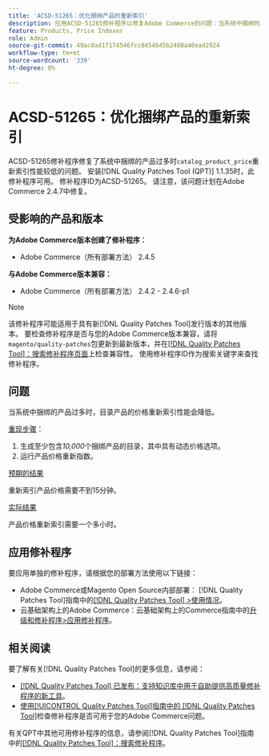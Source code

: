 ```yaml
---
title: 'ACSD-51265：优化捆绑产品的重新索引'
description: 应用ACSD-51265修补程序以修复Adobe Commerce的问题：当系统中捆绑的产品过多时，“catalog_product_price”重新索引性能会降低。
feature: Products, Price Indexer
role: Admin
source-git-commit: 49ac8ad1f174546fcc0454645b2480a40ead2924
workflow-type: tm+mt
source-wordcount: '339'
ht-degree: 0%

---
```


# ACSD-51265：优化捆绑产品的重新索引

ACSD-51265修补程序修复了系统中捆绑的产品过多时`catalog_product_price`重新索引性能较低的问题。 安装[!DNL Quality Patches Tool (QPT)] 1.1.35时，此修补程序可用。 修补程序ID为ACSD-51265。 请注意，该问题计划在Adobe Commerce 2.4.7中修复。

## 受影响的产品和版本

**为Adobe Commerce版本创建了修补程序：**

* Adobe Commerce（所有部署方法） 2.4.5

**与Adobe Commerce版本兼容：**

* Adobe Commerce（所有部署方法） 2.4.2 - 2.4.6-p1

>[!NOTE]
>
>该修补程序可能适用于具有新[!DNL Quality Patches Tool]发行版本的其他版本。 要检查修补程序是否与您的Adobe Commerce版本兼容，请将`magento/quality-patches`包更新到最新版本，并在[[!DNL Quality Patches Tool]：搜索修补程序页面](https://experienceleague.adobe.com/tools/commerce-quality-patches/index.html)上检查兼容性。 使用修补程序ID作为搜索关键字来查找修补程序。

## 问题

当系统中捆绑的产品过多时，目录产品的价格重新索引性能会降低。

<u>重现步骤</u>：

1. 生成至少包含&#x200B;*10,000*&#x200B;个捆绑产品的目录，其中具有动态价格选项。
1. 运行产品价格重新指数。

<u>预期的结果</u>

重新索引产品价格需要不到15分钟。

<u>实际结果</u>

产品价格重新索引需要一个多小时。

## 应用修补程序

要应用单独的修补程序，请根据您的部署方法使用以下链接：

* Adobe Commerce或Magento Open Source内部部署： [!DNL Quality Patches Tool]指南中的[[!DNL Quality Patches Tool] >使用情况](https://experienceleague.adobe.com/docs/commerce-operations/tools/quality-patches-tool/usage.html)。
* 云基础架构上的Adobe Commerce：云基础架构上的Commerce指南中的[升级和修补程序>应用修补程序](https://experienceleague.adobe.com/docs/commerce-cloud-service/user-guide/develop/upgrade/apply-patches.html)。

## 相关阅读

要了解有关[!DNL Quality Patches Tool]的更多信息，请参阅：

* [[!DNL Quality Patches Tool] 已发布：支持知识库中用于自助提供高质量修补程序的新工具](https://experienceleague.adobe.com/en/docs/commerce-knowledge-base/kb/announcements/commerce-announcements/magento-quality-patches-released-new-tool-to-self-serve-quality-patches)。
* [使用[!UICONTROL Quality Patches Tool]指南中的 [!DNL Quality Patches Tool]](/help/tools/quality-patches-tool/patches-available-in-qpt/check-patch-for-magento-issue-with-magento-quality-patches.md)检查修补程序是否可用于您的Adobe Commerce问题。


有关QPT中其他可用修补程序的信息，请参阅[!DNL Quality Patches Tool]指南中的[[!DNL Quality Patches Tool]：搜索修补程序](https://experienceleague.adobe.com/tools/commerce-quality-patches/index.html)。
